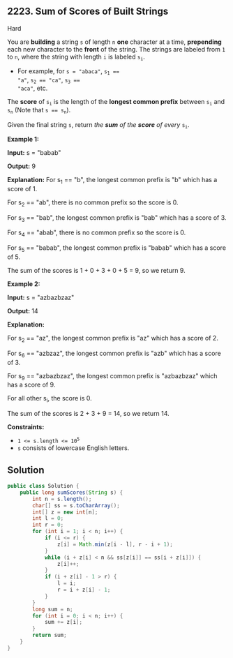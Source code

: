 ## 2223\. Sum of Scores of Built Strings

Hard

You are **building** a string `s` of length `n` **one** character at a time, **prepending** each new character to the **front** of the string. The strings are labeled from `1` to `n`, where the string with length `i` is labeled <code>s<sub>i</sub></code>.

*   For example, for `s = "abaca"`, <code>s<sub>1</sub> == "a"</code>, <code>s<sub>2</sub> == "ca"</code>, <code>s<sub>3</sub> == "aca"</code>, etc.

The **score** of <code>s<sub>i</sub></code> is the length of the **longest common prefix** between <code>s<sub>i</sub></code> and <code>s<sub>n</sub></code> (Note that <code>s == s<sub>n</sub></code>).

Given the final string `s`, return _the **sum** of the **score** of every_ <code>s<sub>i</sub></code>.

**Example 1:**

**Input:** s = "babab"

**Output:** 9

**Explanation:** For s<sub>1</sub> == "b", the longest common prefix is "b" which has a score of 1. 

For s<sub>2</sub> == "ab", there is no common prefix so the score is 0. 

For s<sub>3</sub> == "bab", the longest common prefix is "bab" which has a score of 3. 

For s<sub>4</sub> == "abab", there is no common prefix so the score is 0. 

For s<sub>5</sub> == "babab", the longest common prefix is "babab" which has a score of 5. 

The sum of the scores is 1 + 0 + 3 + 0 + 5 = 9, so we return 9.

**Example 2:**

**Input:** s = "azbazbzaz"

**Output:** 14

**Explanation:** 

For s<sub>2</sub> == "az", the longest common prefix is "az" which has a score of 2. 

For s<sub>6</sub> == "azbzaz", the longest common prefix is "azb" which has a score of 3. 

For s<sub>9</sub> == "azbazbzaz", the longest common prefix is "azbazbzaz" which has a score of 9. 

For all other s<sub>i</sub>, the score is 0. 

The sum of the scores is 2 + 3 + 9 = 14, so we return 14.

**Constraints:**

*   <code>1 <= s.length <= 10<sup>5</sup></code>
*   `s` consists of lowercase English letters.

## Solution

```java
public class Solution {
    public long sumScores(String s) {
        int n = s.length();
        char[] ss = s.toCharArray();
        int[] z = new int[n];
        int l = 0;
        int r = 0;
        for (int i = 1; i < n; i++) {
            if (i <= r) {
                z[i] = Math.min(z[i - l], r - i + 1);
            }
            while (i + z[i] < n && ss[z[i]] == ss[i + z[i]]) {
                z[i]++;
            }
            if (i + z[i] - 1 > r) {
                l = i;
                r = i + z[i] - 1;
            }
        }
        long sum = n;
        for (int i = 0; i < n; i++) {
            sum += z[i];
        }
        return sum;
    }
}
```